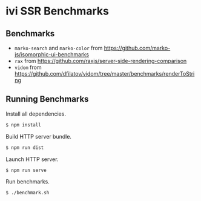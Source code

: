 # ivi SSR Benchmarks

## Benchmarks

- `marko-search` and `marko-color` from https://github.com/marko-js/isomorphic-ui-benchmarks
- `rax` from https://github.com/raxjs/server-side-rendering-comparison
- `vidom` from https://github.com/dfilatov/vidom/tree/master/benchmarks/renderToString

## Running Benchmarks

Install all dependencies.

```sh
$ npm install
```

Build HTTP server bundle.

```sh
$ npm run dist
```

Launch HTTP server.

```sh
$ npm run serve
```

Run benchmarks.

```sh
$ ./benchmark.sh
```
